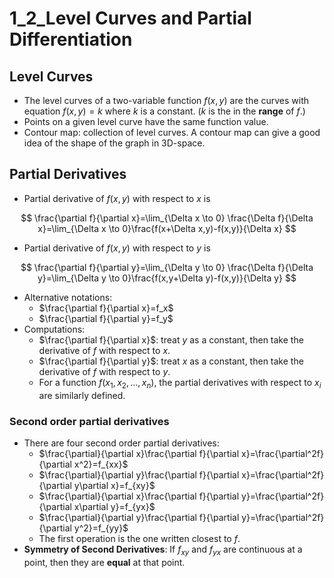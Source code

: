 # 1_2_Level Curves and Partial Differentiation

## Level Curves

- The level curves of a two-variable function $f (x, y)$ are the curves with equation $f (x, y) = k$ where $k$ is a constant. ($k$ is the in the **range** of $f$.)
- Points on a given level curve have the same function value.
- Contour map: collection of level curves. A contour map can give a good idea of the shape of the graph in 3D-space.

## Partial Derivatives

- Partial derivative of $f(x,y)$ with respect to $x$ is

$$
\frac{\partial f}{\partial x}=\lim_{\Delta x \to 0} \frac{\Delta f}{\Delta x}=\lim_{\Delta x \to 0}\frac{f(x+\Delta x,y)-f(x,y)}{\Delta x}
$$

- Partial derivative of $f(x,y)$ with respect to $y$ is

$$
\frac{\partial f}{\partial y}=\lim_{\Delta y \to 0} \frac{\Delta f}{\Delta y}=\lim_{\Delta y \to 0}\frac{f(x,y+\Delta y)-f(x,y)}{\Delta y}
$$

- Alternative notations:
    - $\frac{\partial f}{\partial x}=f_x$
    - $\frac{\partial f}{\partial y}=f_y$
- Computations:
    - $\frac{\partial f}{\partial x}$: treat $y$ as a constant, then take the derivative of $f$ with respect to $x$.
    - $\frac{\partial f}{\partial y}$: treat $x$ as a constant, then take the derivative of $f$ with respect to $y$.
    - For a function $f(x_1,x_2,\dots ,x_n)$, the partial derivatives with respect to $x_i$ are similarly defined.

### Second order partial derivatives

- There are four second order partial derivatives:
    - $\frac{\partial}{\partial x}\frac{\partial f}{\partial x}=\frac{\partial^2f}{\partial x^2}=f_{xx}$
    - $\frac{\partial}{\partial y}\frac{\partial f}{\partial x}=\frac{\partial^2f}{\partial y\partial x}=f_{xy}$
    - $\frac{\partial}{\partial x}\frac{\partial f}{\partial y}=\frac{\partial^2f}{\partial x\partial y}=f_{yx}$
    - $\frac{\partial}{\partial y}\frac{\partial f}{\partial y}=\frac{\partial^2f}{\partial y^2}=f_{yy}$
    - The first operation is the one written closest to $f$.
- **Symmetry of Second Derivatives**: If $f_{xy}$ and $f_{yx}$ are continuous at a point, then they are **equal** at that point.
